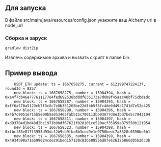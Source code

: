 ## Для запуска

В файле src/main/java/resources/config.json укакжите ваш Alchemy url в node_url

### Сборка и заруск
```` gradlew distZip ````

Извлечь содержимое архива и вызвать скрипт в папке bin.

##  Пример вывода

```` 
    USDT_ETH update: ts = 1667658275, current = 612199747224137, roundId = 8257
    new block: ts = 1667658275, number = 15904394, hash = 0xa4f7cb46e77761117784fed692538bdddf636173a7d0b8f45aac48bf75cbdedc
    new block: ts = 1667658287, number = 15904395, hash = 0xff6a570a5129cb7f3c8c7e8b351268be22d1bb5f3fc4de0d49c1741d7e52c425
    new block: ts = 1667658299, number = 15904396, hash = 0x4b7c9051e715b5e00b8a053465fabb15c700113bb03877d8e3bd7be5c7043104
    new block: ts = 1667658311, number = 15904397, hash = 0xd93704d1bd48d2bc1971b0bdf67621f020101ce520acf35859a879550b121954
    new block: ts = 1667658323, number = 15904398, hash = 0xfbcf83e817f3953d93dc12b9cb9fba6b3ccd9e1e9750bedc7a3328c0396bc6b1
    new block: ts = 1667658335, number = 15904399, hash = 0x4934b90a716699024cde291bed157120c82b689556d8fe62632b866d05b2dc3b

   ````

